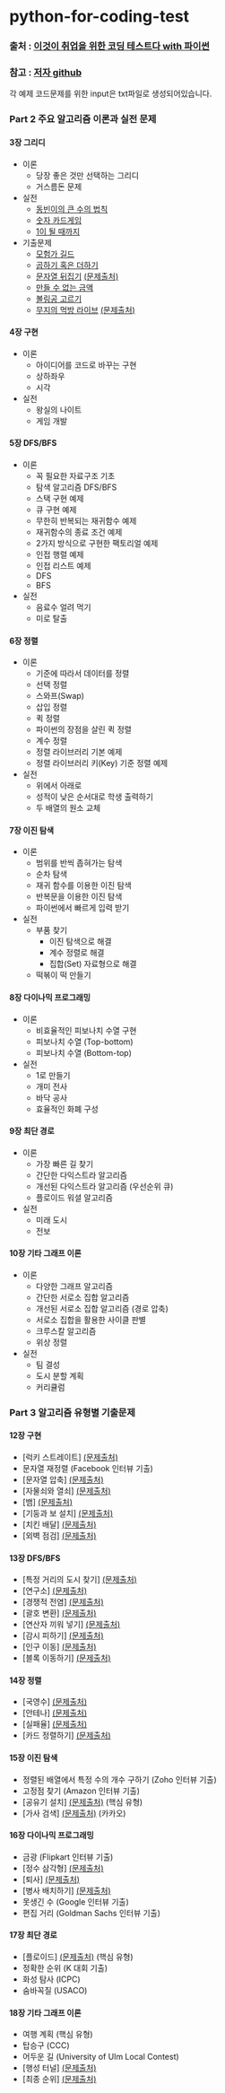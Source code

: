 # python-for-coding-test
### 출처 : [이것이 취업을 위한 코딩 테스트다 with 파이썬](http://www.yes24.com/Product/Goods/91433923)
### 참고 : [저자 github](https://github.com/ndb796/python-for-coding-test)
각 예제 코드문제를 위한 input은 txt파일로 생성되어있습니다.

### Part 2 주요 알고리즘 이론과 실전 문제

#### 3장 그리디

* 이론
    * 당장 좋은 것만 선택하는 그리디
    * 거스름돈 문제
* 실전
    * [동빈이의 큰 수의 법칙](/03/1.py)
    * [숫자 카드게임](/03/2.py)
    * [1이 될 때까지](/03/3.py)
* 기출문제
    * [모험가 길드](/03/4.py)
    * [곱하기 혹은 더하기](/03/5.py)
    * [문자열 뒤집기](/03/6.py) [(문제출처)](https://www.acmicpc.net/problem/1439)
    * [만들 수 없는 금액](/03/7.py)
    * [볼링공 고르기](/03/8.py)
    * [무지의 먹방 라이브](/03/9.py) [(문제출처)](https://programmers.co.kr/learn/courses/30/lessons/42891)

#### 4장 구현

* 이론
    * 아이디어를 코드로 바꾸는 구현
    * 상하좌우
    * 시각
* 실전
    * 왕실의 나이트
    * 게임 개발

#### 5장 DFS/BFS

* 이론
    * 꼭 필요한 자료구조 기초
    * 탐색 알고리즘 DFS/BFS
    * 스택 구현 예제
    * 큐 구현 예제
    * 무한히 반복되는 재귀함수 예제
    * 재귀함수의 종료 조건 예제
    * 2가지 방식으로 구현한 팩토리얼 예제
    * 인접 행렬 예제
    * 인접 리스트 예제
    * DFS
    * BFS
* 실전
    * 음료수 얼려 먹기
    * 미로 탈출

#### 6장 정렬

* 이론
    * 기준에 따라서 데이터를 정렬
    * 선택 정렬
    * 스와프(Swap)
    * 삽입 정렬
    * 퀵 정렬
    * 파이썬의 장점을 살린 퀵 정렬
    * 계수 정렬
    * 정렬 라이브러리 기본 예제
    * 정렬 라이브러리 키(Key) 기준 정렬 예제
* 실전
    * 위에서 아래로
    * 성적이 낮은 순서대로 학생 출력하기
    * 두 배열의 원소 교체

#### 7장 이진 탐색

* 이론
    * 범위를 반씩 좁혀가는 탐색
    * 순차 탐색
    * 재귀 함수를 이용한 이진 탐색
    * 반복문을 이용한 이진 탐색
    * 파이썬에서 빠르게 입력 받기
* 실전
    * 부품 찾기
        * 이진 탐색으로 해결
        * 계수 정렬로 해결
        * 집합(Set) 자료형으로 해결
    * 떡볶이 떡 만들기

#### 8장 다이나믹 프로그래밍

* 이론
    * 비효율적인 피보나치 수열 구현
    * 피보나치 수열 (Top-bottom)
    * 피보나치 수열 (Bottom-top)
* 실전
    * 1로 만들기
    * 개미 전사
    * 바닥 공사
    * 효율적인 화폐 구성

#### 9장 최단 경로

* 이론
    * 가장 빠른 길 찾기
    * 간단한 다익스트라 알고리즘
    * 개선된 다익스트라 알고리즘 (우선순위 큐)
    * 플로이드 워셜 알고리즘
* 실전
    * 미래 도시
    * 전보

#### 10장 기타 그래프 이론

* 이론
    * 다양한 그래프 알고리즘
    * 간단한 서로소 집합 알고리즘
    * 개선된 서로소 집합 알고리즘 (경로 압축)
    * 서로소 집합을 활용한 사이클 판별
    * 크루스칼 알고리즘
    * 위상 정렬
* 실전
    * 팀 결성
    * 도시 분할 계획
    * 커리큘럼

### Part 3 알고리즘 유형별 기출문제

#### 12장 구현

* [럭키 스트레이트] [(문제출처)](https://www.acmicpc.net/problem/18406)
* 문자열 재정렬 (Facebook 인터뷰 기출)
* [문자열 압축] [(문제출처)](https://programmers.co.kr/learn/courses/30/lessons/60057)
* [자물쇠와 열쇠] [(문제출처)](https://programmers.co.kr/learn/courses/30/lessons/60059)
* [뱀] [(문제출처)](https://www.acmicpc.net/problem/3190)
* [기둥과 보 설치] [(문제출처)](https://programmers.co.kr/learn/courses/30/lessons/60061)
* [치킨 배달] [(문제출처)](https://www.acmicpc.net/problem/15686) 
* [외벽 점검] [(문제출처)](https://programmers.co.kr/learn/courses/30/lessons/60062)

#### 13장 DFS/BFS

* [특정 거리의 도시 찾기] [(문제출처)](https://www.acmicpc.net/problem/18352)
* [연구소] [(문제출처)](https://www.acmicpc.net/problem/14502) 
* [경쟁적 전염] [(문제출처)](https://www.acmicpc.net/problem/18405) 
* [괄호 변환] [(문제출처)](https://programmers.co.kr/learn/courses/30/lessons/60058)
* [연산자 끼워 넣기] [(문제출처)](https://www.acmicpc.net/problem/14888) 
* [감시 피하기] [(문제출처)](https://www.acmicpc.net/problem/18428)
* [인구 이동] [(문제출처)](https://www.acmicpc.net/problem/16234) 
* [블록 이동하기] [(문제출처)](https://programmers.co.kr/learn/courses/30/lessons/60063)

#### 14장 정렬

* [국영수] [(문제출처)](https://www.acmicpc.net/problem/10825) 
* [안테나] [(문제출처)](https://www.acmicpc.net/problem/18310) 
* [실패율] [(문제출처)](https://programmers.co.kr/learn/courses/30/lessons/42889) 
* [카드 정렬하기] [(문제출처)](https://www.acmicpc.net/problem/1715) 

#### 15장 이진 탐색

* 정렬된 배열에서 특정 수의 개수 구하기 (Zoho 인터뷰 기출)
* 고정점 찾기 (Amazon 인터뷰 기출)
* [공유기 설치] [(문제출처)](https://www.acmicpc.net/problem/2110) (핵심 유형)
* [가사 검색] [(문제출처)](https://programmers.co.kr/learn/courses/30/lessons/60060) (카카오)

#### 16장 다이나믹 프로그래밍

* 금광 (Flipkart 인터뷰 기출)
* [정수 삼각형] [(문제출처)](https://www.acmicpc.net/problem/1932)
* [퇴사] [(문제출처)](https://www.acmicpc.net/problem/14501)
* [병사 배치하기] [(문제출처)](https://www.acmicpc.net/problem/18353) 
* 못생긴 수 (Google 인터뷰 기출)
* 편집 거리 (Goldman Sachs 인터뷰 기출)

#### 17장 최단 경로

* [플로이드] [(문제출처)](https://www.acmicpc.net/problem/11404) (핵심 유형)
* 정확한 순위 (K 대회 기출)
* 화성 탐사 (ICPC)
* 숨바꼭질 (USACO)

#### 18장 기타 그래프 이론

* 여행 계획 (핵심 유형)
* 탑승구 (CCC)
* 어두운 길 (University of Ulm Local Contest)
* [행성 터널] [(문제출처)](https://www.acmicpc.net/problem/2887)
* [최종 순위] [(문제출처)](https://www.acmicpc.net/problem/3665)
